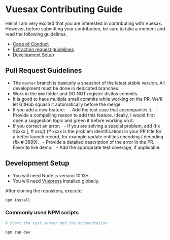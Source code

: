 # Vuesax Contributing Guide

Hello! I am very excited that you are interested in contributing with Vuesax. However, before submitting your contribution, be sure to take a moment and read the following guidelines.

- [Code of Conduct](https://raw.githubusercontent.com/Brugarolas/vuesax/master/CONTRIBUTING.md)
- [Extraction request guidelines](#pull-request-guidelines)
- [Development Setup](#development-setup)

## Pull Request Guidelines

- The `master` branch is basically a snapshot of the latest stable version. All development must be done in dedicated branches.
- Work in the **src** folder and DO NOT register distlos commits.
- It is good to have multiple small commits while working on the PR. We'll let GitHub squash it automatically before the merge.
- If you add a new feature:
  - Add the test case that accompanies it.
  - Provide a compelling reason to add this feature. Ideally, I would first open a suggestion topic and green it before working on it.
  
- If you correct an error:
  - If you are solving a special problem, add (fix #xxxx [, # xxx]) (# xxxx is the problem identification) in your PR title for a better launch record, for example update entities encoding / decoding (fix # 3899).
  - Provide a detailed description of the error in the PR. Favorite live demo.
  - Add the appropriate test coverage, if applicable.
  
## Development Setup

- You will need Node.js version 10.13+.
- You will need [Vuepress](https://vuepress.vuejs.org/) installed globally.

After cloning the repository, execute:

```
npm install
```

### Commonly used NPM scripts

```bash
# Start the test server and the documentation

npm run dev
```
